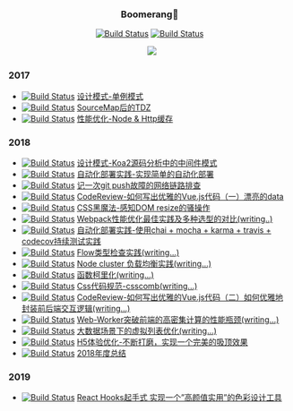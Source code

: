 <h3 align="center">Boomerang🍁</h3>

<p align="center">
   <a href=""><img id="like" src="https://img.shields.io/badge/掘金-755喜欢-blue.svg" alt="Build Status"></a>
   <a href=""><img id="read" src="https://img.shields.io/badge/掘金-1.93k阅读-blue.svg" alt="Build Status"></a>
  </p>
 <p align="center">
   <a href=""><img id="pic" src="https://user-images.githubusercontent.com/25033420/40115981-cfdc725e-5944-11e8-967e-512b6ac2f92a.png"></a>
 </p>
  
### 2017
  
 - <a href=""><img id="read" src="https://img.shields.io/badge/设计模式-blue.svg" alt="Build Status"></a> [设计模式-单例模式](https://juejin.im/post/5920fe8844d904006cc24e1f)
 - <a href=""><img id="read" src="https://img.shields.io/badge/问题排查-red.svg" alt="Build Status"></a> [SourceMap后的TDZ](https://github.com/renjie1996/Doger-FrontEnd-Blog/issues/1)
 - <a href=""><img id="read" src="https://img.shields.io/badge/性能优化-green.svg" alt="Build Status"></a> [性能优化-Node & Http缓存](https://github.com/renjie1996/Doger-FrontEnd-Blog/issues/2)

### 2018
 - <a href=""><img id="read" src="https://img.shields.io/badge/设计模式-blue.svg" alt="Build Status"></a> [设计模式-Koa2源码分析中的中间件模式](https://github.com/renjie1996/Doger-FrontEnd-Blog/issues/6)
 - <a href=""><img id="read" src="https://img.shields.io/badge/最佳实践-yellow.svg" alt="Build Status"></a> [自动化部署实践-实现简单的自动化部署](https://github.com/renjie1996/node-acfun-spider)
 - <a href=""><img id="read" src="https://img.shields.io/badge/问题排查-red.svg" alt="Build Status"></a> [记一次git push故障的网络链路排查](https://github.com/renjie1996/Doger-FrontEnd-Blog/issues/10)
 - <a href=""><img id="read" src="https://img.shields.io/badge/代码质量-pink.svg" alt="Build Status"></a> [CodeReview-如何写出优雅的Vue.js代码（一）漂亮的data](https://github.com/renjie1996/Doger-FrontEnd-Blog/issues/11)
 - <a href=""><img id="read" src="https://img.shields.io/badge/黑魔法-black.svg" alt="Build Status"></a>  [CSS黑魔法-感知DOM resize的骚操作](https://github.com/renjie1996/Doger-FrontEnd-Blog/issues/12)
 - <a href=""><img id="read" src="https://img.shields.io/badge/性能优化-green.svg" alt="Build Status"></a> [Webpack性能优化最佳实践及多种选型的对比(writing..)](https://github.com/renjie1996/Doger-FrontEnd-Blog/issues/13)
 - <a href=""><img id="read" src="https://img.shields.io/badge/最佳实践-yellow.svg" alt="Build Status"></a> [自动化部署实践-使用chai + mocha + karma + travis + codecov持续测试实践](https://github.com/renjie1996/Doger-FrontEnd-Blog/issues/14)
  - <a href=""><img id="read" src="https://img.shields.io/badge/代码质量-pink.svg" alt="Build Status"></a> [Flow类型检查实践(writing...)](https://github.com/renjie1996/Doger-FrontEnd-Blog/issues/15)
  - <a href=""><img id="read" src="https://img.shields.io/badge/最佳实践-yellow.svg" alt="Build Status"></a> [Node cluster 负载均衡实践(writing...)](https://github.com/renjie1996/Doger-FrontEnd-Blog/issues/16)
  - <a href=""><img id="read" src="https://img.shields.io/badge/语言特性-orange.svg" alt="Build Status"></a> [函数柯里化(writing...)](https://github.com/renjie1996/Doger-FrontEnd-Blog/issues/16)
  - <a href=""><img id="read" src="https://img.shields.io/badge/代码质量-pink.svg" alt="Build Status"></a> [Css代码规范-csscomb(writing...)](https://github.com/renjie1996/Doger-FrontEnd-Blog/issues/15)
   - <a href=""><img id="read" src="https://img.shields.io/badge/代码质量-pink.svg" alt="Build Status"></a> [CodeReview-如何写出优雅的Vue.js代码（二）如何优雅地封装前后端交互逻辑(writing...)](https://github.com/renjie1996/Doger-FrontEnd-Blog/issues/11)
   - <a href=""><img id="read" src="https://img.shields.io/badge/性能优化-green.svg" alt="Build Status"></a> [Web-Worker突破前端的高密集计算的性能瓶颈(writing...)](https://github.com/renjie1996/Doger-FrontEnd-Blog/issues/13)
   - <a href=""><img id="read" src="https://img.shields.io/badge/性能优化-green.svg" alt="Build Status"></a> [大数据场景下的虚拟列表优化(writing...)](https://github.com/renjie1996/Doger-FrontEnd-Blog/issues/13)
   - <a href=""><img id="read" src="https://img.shields.io/badge/体验优化-purple.svg" alt="Build Status"></a> [H5体验优化-不断打磨，实现一个完美的吸顶效果](https://github.com/renjie1996/Doger-FrontEnd-Blog/issues/13)
   - <a href=""><img id="read" src="https://img.shields.io/badge/个人-gray.svg" alt="Build Status"></a> [2018年度总结](https://github.com/renjie1996/Maple-FrontEnd-Blog/issues/16)
   
### 2019
- <a href=""><img id="read" src="https://img.shields.io/badge/最佳实践-yellow.svg" alt="Build Status"></a> [React Hooks起手式 实现一个”高颜值实用”的色彩设计工具](https://github.com/renjie1996/Maple-FrontEnd-Blog/issues/17)
